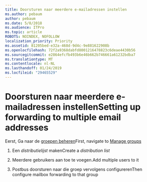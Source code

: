 ```yaml
---
title: Doorsturen naar meerdere e-mailadressen instellen
ms.author: pebaum
author: pebaum
ms.date: 5/8/2018
ms.audience: ITPro
ms.topic: article
ROBOTS: NOINDEX, NOFOLLOW
localization_priority: Priority
ms.assetid: 81205bed-e32a-468d-9d4c-9e881622908b
ms.openlocfilehash: 72f2a9368dabfd8001216478823c6deae4430b56
ms.sourcegitcommit: e2864efcfb493b6e46b662b746661a61232bdba7
ms.translationtype: MT
ms.contentlocale: nl-NL
ms.lasthandoff: 01/24/2019
ms.locfileid: "29465529"
---
```

# <a name="setting-up-forwarding-to-multiple-email-addresses"></a><span data-ttu-id="0a4b4-102">Doorsturen naar meerdere e-mailadressen instellen</span><span class="sxs-lookup"><span data-stu-id="0a4b4-102">Setting up forwarding to multiple email addresses</span></span>

<span data-ttu-id="0a4b4-103">Eerst, Ga naar de [groepen beheren](https://portal.office.com/adminportal/home#/groups)</span><span class="sxs-lookup"><span data-stu-id="0a4b4-103">First, navigate to [Manage groups](https://portal.office.com/adminportal/home#/groups)</span></span>
  
1. <span data-ttu-id="0a4b4-104">Een *distributielijst* maken</span><span class="sxs-lookup"><span data-stu-id="0a4b4-104">Create a  *distribution list*</span></span> 
    
2. <span data-ttu-id="0a4b4-105">Meerdere gebruikers aan toe te voegen.</span><span class="sxs-lookup"><span data-stu-id="0a4b4-105">Add multiple users to it</span></span>
    
3. <span data-ttu-id="0a4b4-106">Postbus doorsturen naar die groep vervolgens configureren</span><span class="sxs-lookup"><span data-stu-id="0a4b4-106">Then configure mailbox forwarding to that group</span></span>
    

